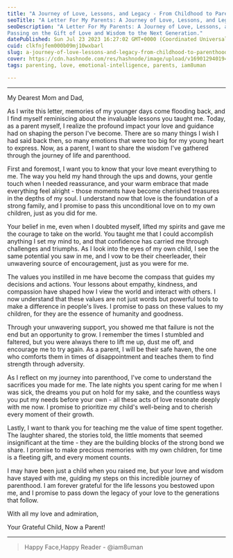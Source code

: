 ```yaml
---
title: "A Journey of Love, Lessons, and Legacy - From Childhood to Parenthood!"
seoTitle: "A Letter For My Parents: A Journey of Love, Lessons, and Legacy - From"
seoDescription: "A Letter For My Parents: A Journey of Love, Lessons, and Legacy-From Childhood to Parenthood!
Passing on the Gift of Love and Wisdom to the Next Generation."
datePublished: Sun Jul 23 2023 16:27:02 GMT+0000 (Coordinated Universal Time)
cuid: clkfnjfem000b09mj10wxbarl
slug: a-journey-of-love-lessons-and-legacy-from-childhood-to-parenthood
cover: https://cdn.hashnode.com/res/hashnode/image/upload/v1690129401941/d15df70d-0ebc-4b53-9404-5e5e09ae5a8a.png
tags: parenting, love, emotional-intelligence, parents, iam8uman

---
```


---

My Dearest Mom and Dad,

As I write this letter, memories of my younger days come flooding back, and I find myself reminiscing about the invaluable lessons you taught me. Today, as a parent myself, I realize the profound impact your love and guidance had on shaping the person I've become. There are so many things I wish I had said back then, so many emotions that were too big for my young heart to express. Now, as a parent, I want to share the wisdom I've gathered through the journey of life and parenthood.

First and foremost, I want you to know that your love meant everything to me. The way you held my hand through the ups and downs, your gentle touch when I needed reassurance, and your warm embrace that made everything feel alright - those moments have become cherished treasures in the depths of my soul. I understand now that love is the foundation of a strong family, and I promise to pass this unconditional love on to my own children, just as you did for me.

Your belief in me, even when I doubted myself, lifted my spirits and gave me the courage to take on the world. You taught me that I could accomplish anything I set my mind to, and that confidence has carried me through challenges and triumphs. As I look into the eyes of my own child, I see the same potential you saw in me, and I vow to be their cheerleader, their unwavering source of encouragement, just as you were for me.

The values you instilled in me have become the compass that guides my decisions and actions. Your lessons about empathy, kindness, and compassion have shaped how I view the world and interact with others. I now understand that these values are not just words but powerful tools to make a difference in people's lives. I promise to pass on these values to my children, for they are the essence of humanity and goodness.

Through your unwavering support, you showed me that failure is not the end but an opportunity to grow. I remember the times I stumbled and faltered, but you were always there to lift me up, dust me off, and encourage me to try again. As a parent, I will be their safe haven, the one who comforts them in times of disappointment and teaches them to find strength through adversity.

As I reflect on my journey into parenthood, I've come to understand the sacrifices you made for me. The late nights you spent caring for me when I was sick, the dreams you put on hold for my sake, and the countless ways you put my needs before your own - all these acts of love resonate deeply with me now. I promise to prioritize my child's well-being and to cherish every moment of their growth.

Lastly, I want to thank you for teaching me the value of time spent together. The laughter shared, the stories told, the little moments that seemed insignificant at the time - they are the building blocks of the strong bond we share. I promise to make precious memories with my own children, for time is a fleeting gift, and every moment counts.

I may have been just a child when you raised me, but your love and wisdom have stayed with me, guiding my steps on this incredible journey of parenthood. I am forever grateful for the life lessons you bestowed upon me, and I promise to pass down the legacy of your love to the generations that follow.

With all my love and admiration,

Your Grateful Child, Now a Parent!

---

> Happy Face,Happy Reader - @iam8uman